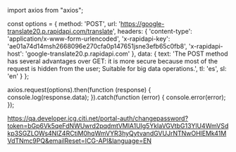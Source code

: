 import axios from "axios";

const options = {
  method: 'POST',
  url: 'https://google-translate20.p.rapidapi.com/translate',
  headers: {
    'content-type': 'application/x-www-form-urlencoded',
    'x-rapidapi-key': 'ae01a74d14msh2668096e270cfa0p147651jsne3efb65c0fb8',
    'x-rapidapi-host': 'google-translate20.p.rapidapi.com'
  },
  data: {
    text: 'The POST method has several advantages over GET: it is more secure because most of the request is hidden from the user; Suitable for big data operations.',
    tl: 'es',
    sl: 'en'
  }
};

axios.request(options).then(function (response) {
	console.log(response.data);
}).catch(function (error) {
	console.error(error);
});


https://qa.developer.icg.citi.net/portal-auth/changepassword?token=bGp6Vk5qeFdNWUwrd2pqdmtVMlA1Ulg5YklaVGVtbG13YlU4WmVSdkp3SGZLOWs4NlZ4RCtiM0hqWmVYR3hyQytvandGVUJrNTNwOHlEMk41MVdTNmc9PQ&emailReset=ICG-API&language=EN
